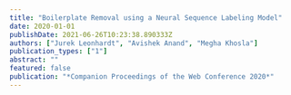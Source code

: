 ```yaml
---
title: "Boilerplate Removal using a Neural Sequence Labeling Model"
date: 2020-01-01
publishDate: 2021-06-26T10:23:38.890333Z
authors: ["Jurek Leonhardt", "Avishek Anand", "Megha Khosla"]
publication_types: ["1"]
abstract: ""
featured: false
publication: "*Companion Proceedings of the Web Conference 2020*"
---
```


